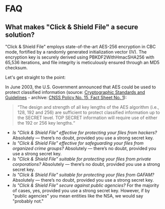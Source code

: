 # FAQ

## What makes "Click & Shield File" a secure solution?

"Click & Shield File" employs state-of-the-art AES-256 encryption in CBC mode, fortified by a randomly generated initialization vector (IV). The encryption key is securely derived using PBKDF2WithHmacSHA256 with 65,536 iterations, and file integrity is meticulously ensured through an MD5 checksum.

Let's get straight to the point:

In June 2003, the U.S. Government announced that AES could be used to protect classified information (source: [Cryptographic Standards and Guidelines](https://csrc.nist.gov/projects/cryptographic-standards-and-guidelines/archived-crypto-projects/aes-development) - archive: [CNSS Policy No. 15, Fact Sheet No. 1](https://github.com/click-and-shield/assets/blob/master/pdf/aes-fact-sheet.pdf)):

> “The design and strength of all key lengths of the AES algorithm (i.e., 128, 192 and 256) are sufficient to protect classified information up to the SECRET level. TOP SECRET information will require use of either the 192 or 256 key lengths.“ 

* *Is "Click & Shield File" effective for protecting your files from hackers?* Absolutely — there’s no doubt, provided you use a strong secret key.
* *Is "Click & Shield File" effective for safeguarding your files from organized crime groups?* Absolutely — there’s no doubt, provided you use a strong secret key.
* *Is "Click & Shield File" suitable for protecting your files from private corporations?* Absolutely — there’s no doubt, provided you use a strong secret key.
* *Is "Click & Shield File" suitable for protecting your files from GAFAM?* Absolutely — there’s no doubt, provided you use a strong secret key.
* *Is "Click & Shield File" secure against public agencies?* For the majority of cases, yes, provided you use a strong secret key. However, if by "public agencies" you mean entities like the NSA, we would say "probably not."
